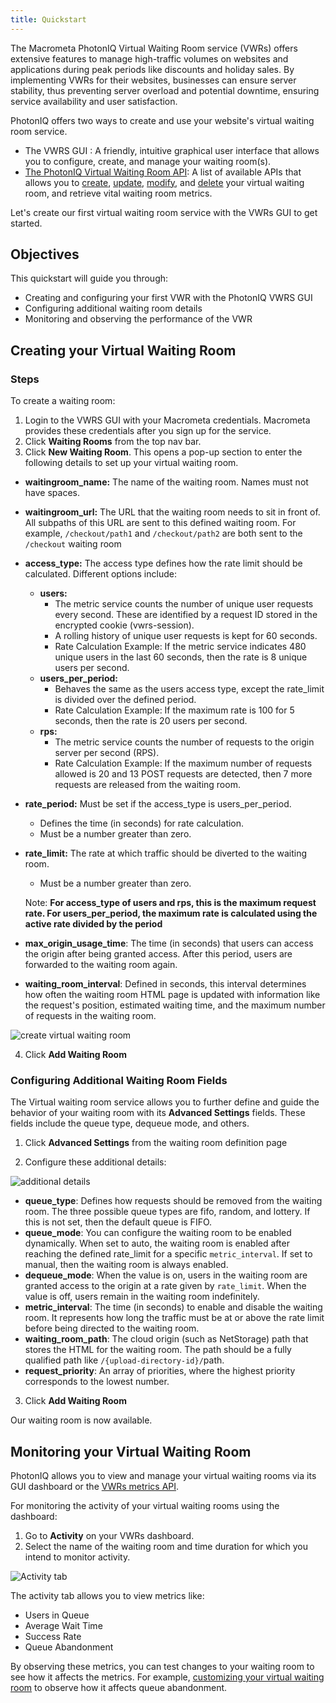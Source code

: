 ```yaml
---
title: Quickstart
---
```


The Macrometa PhotonIQ Virtual Waiting Room service (VWRs) offers extensive features to manage high-traffic volumes on websites and applications during peak periods like discounts and holiday sales. By implementing VWRs for their websites, businesses can ensure server stability, thus preventing server overload and potential downtime, ensuring service availability and user satisfaction. 

PhotonIQ offers two ways to create and use your website's virtual waiting room service.

- The VWRS GUI : A friendly, intuitive graphical user interface that allows you to configure, create, and manage your waiting room(s).
- [The PhotonIQ Virtual Waiting Room API](https://www.macrometa.com/docs/apiVwrs#/): A list of available APIs that allows you to [create](https://www.macrometa.com/docs/apiVwrs#/operations/createWaitingRoom), [update](https://www.macrometa.com/docs/apiVwrs#/operations/updateWaitingRoom), [modify](https://www.macrometa.com/docs/apiVwrs#/operations/patchWaitingRoom), and [delete](https://www.macrometa.com/docs/apiVwrs#/operations/deleteWaitingRoom) your virtual waiting room, and retrieve vital waiting room metrics.

Let's create our first virtual waiting room service with the VWRs GUI to get started.

## Objectives

This quickstart will guide you through:

- Creating and configuring your first VWR with the PhotonIQ VWRS GUI
- Configuring additional waiting room details
- Monitoring and observing the performance of the VWR

## Creating your Virtual Waiting Room

### Steps

To create a waiting room:

1. Login to the VWRS GUI with your Macrometa credentials. Macrometa provides these credentials after you sign up for the service. 
1. Click **Waiting Rooms** from the top nav bar.
1. Click **New Waiting Room**. This opens a pop-up section to enter the following details to set up your virtual waiting room.

- **waitingroom_name:** The name of the waiting room. Names must not have spaces. 
- **waitingroom_url:** The URL that the waiting room needs to sit in front of. All subpaths of this URL are sent to this defined waiting room. For example, `/checkout/path1` and `/checkout/path2` are both sent to the `/checkout` waiting room
- **access_type:** The access type defines how the rate limit should be calculated. Different options include:
    - **users:** 
        - The metric service counts the number of unique user requests every second. These are identified by a request ID stored in the encrypted cookie (vwrs-session).
        - A rolling history of unique user requests is kept for 60 seconds.
        - Rate Calculation Example: If the metric service indicates 480 unique users in the last 60 seconds, then the rate is 8 unique users per second.
    - **users_per_period:**
        - Behaves the same as the users access type, except the rate_limit is divided over the defined period.
        - Rate Calculation Example: If the maximum rate is 100 for 5 seconds, then the rate is 20 users per second.
    - **rps:**
        - The metric service counts the number of requests to the origin server per second (RPS).
        - Rate Calculation Example: If the maximum number of requests allowed is 20 and 13 POST requests are detected, then 7 more requests are released from the waiting room.
- **rate_period:** Must be set if the access_type is users_per_period.
    - Defines the time (in seconds) for rate calculation.
    - Must be a number greater than zero.
- **rate_limit:** The rate at which traffic should be diverted to the waiting room.
    - Must be a number greater than zero.
    
    Note: **For access_type of users and rps, this is the maximum request rate. For users_per_period, the maximum rate is calculated using the active rate divided by the period**

- **max_origin_usage_time**: The time (in seconds) that users can access the origin after being granted access. After this period, users are forwarded to the waiting room again.
- **waiting_room_interval**: Defined in seconds, this interval determines how often the waiting room HTML page is updated with information like the request's position, estimated waiting time, and the maximum number of requests in the waiting room.


![create virtual waiting room](/img/photoniq/vwr/create-vwr.png)

4. Click **Add Waiting Room**

### Configuring Additional Waiting Room Fields

The Virtual waiting room service allows you to further define and guide the behavior of your waiting room with its **Advanced Settings** fields. These fields include the queue type, dequeue mode, and others.

1. Click **Advanced Settings** from the waiting room definition page

2. Configure these additional details:

![additional details](/img/photoniq/vwr/advanced-settings.png)

- **queue_type**: Defines how requests should be removed from the waiting room. The three possible queue types are fifo, random, and lottery. If this is not set, then the default queue is FIFO.
- **queue_mode**: You can configure the waiting room to be enabled dynamically. When set to auto, the waiting room is enabled after reaching the defined rate_limit for a specific `metric_interval`. If set to manual, then the waiting room is always enabled.
- **dequeue_mode**: When the value is on, users in the waiting room are granted access to the origin at a rate given by `rate_limit`. When the value is off, users remain in the waiting room indefinitely.
- **metric_interval**: The time (in seconds) to enable and disable the waiting room. It represents how long the traffic must be at or above the rate limit before being directed to the waiting room.
- **waiting_room_path**: The cloud origin (such as NetStorage) path that stores the HTML for the waiting room. The path should be a fully qualified path like `/{upload-directory-id}/`path.
- **request_priority**: An array of priorities, where the highest priority corresponds to the lowest number.

3. Click **Add Waiting Room**

Our waiting room is now available. 


## Monitoring your Virtual Waiting Room

PhotonIQ allows you to view and manage your virtual waiting rooms via its GUI dashboard or the [VWRs metrics API](https://www.macrometa.com/docs/apiVwrs#/operations/getMetrics). 

For monitoring the activity of your virtual waiting rooms using the dashboard:

1. Go to **Activity** on your VWRs dashboard.
1. Select the name of the waiting room and time duration for which you intend to monitor activity. 

![Activity tab](/img/photoniq/vwr/vwrs-activity-tab.png)

The activity tab allows you to view metrics like:

- Users in Queue
- Average Wait Time
- Success Rate
- Queue Abandonment 
 
By observing these metrics, you can test changes to your waiting room to see how it affects the metrics. For example, [customizing your virtual waiting room](../04-explore-waiting-room/customize-waitroom.md) to observe how it affects queue abandonment. 
